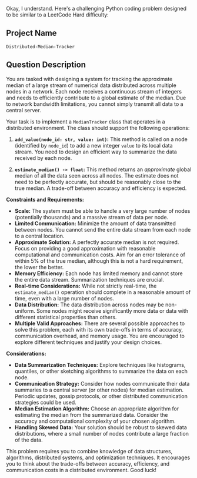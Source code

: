 Okay, I understand. Here's a challenging Python coding problem designed to be similar to a LeetCode Hard difficulty:

## Project Name

`Distributed-Median-Tracker`

## Question Description

You are tasked with designing a system for tracking the approximate median of a large stream of numerical data distributed across multiple nodes in a network.  Each node receives a continuous stream of integers and needs to efficiently contribute to a global estimate of the median. Due to network bandwidth limitations, you cannot simply transmit all data to a central server.

Your task is to implement a `MedianTracker` class that operates in a distributed environment. The class should support the following operations:

1.  **`add_value(node_id: str, value: int)`:**  This method is called on a node (identified by `node_id`) to add a new integer `value` to its local data stream. You need to design an efficient way to summarize the data received by each node.

2.  **`estimate_median() -> float`:** This method returns an *approximate* global median of all the data seen across all nodes.  The estimate does not need to be perfectly accurate, but should be reasonably close to the true median.  A trade-off between accuracy and efficiency is expected.

**Constraints and Requirements:**

*   **Scale:** The system must be able to handle a very large number of nodes (potentially thousands) and a massive stream of data per node.
*   **Limited Communication:** Minimize the amount of data transmitted between nodes. You cannot send the entire data stream from each node to a central location.
*   **Approximate Solution:** A perfectly accurate median is not required.  Focus on providing a good approximation with reasonable computational and communication costs. Aim for an error tolerance of within 5% of the true median, although this is not a hard requirement, the lower the better.
*   **Memory Efficiency:** Each node has limited memory and cannot store the entire data stream. Summarization techniques are crucial.
*   **Real-time Considerations:**  While not strictly real-time, the `estimate_median()` operation should complete in a reasonable amount of time, even with a large number of nodes.
*   **Data Distribution:** The data distribution across nodes may be non-uniform. Some nodes might receive significantly more data or data with different statistical properties than others.
*   **Multiple Valid Approaches:** There are several possible approaches to solve this problem, each with its own trade-offs in terms of accuracy, communication overhead, and memory usage. You are encouraged to explore different techniques and justify your design choices.

**Considerations:**

*   **Data Summarization Techniques:** Explore techniques like histograms, quantiles, or other sketching algorithms to summarize the data on each node.
*   **Communication Strategy:**  Consider how nodes communicate their data summaries to a central server (or other nodes) for median estimation.  Periodic updates, gossip protocols, or other distributed communication strategies could be used.
*   **Median Estimation Algorithm:** Choose an appropriate algorithm for estimating the median from the summarized data.  Consider the accuracy and computational complexity of your chosen algorithm.
*   **Handling Skewed Data:** Your solution should be robust to skewed data distributions, where a small number of nodes contribute a large fraction of the data.

This problem requires you to combine knowledge of data structures, algorithms, distributed systems, and optimization techniques. It encourages you to think about the trade-offs between accuracy, efficiency, and communication costs in a distributed environment.  Good luck!

